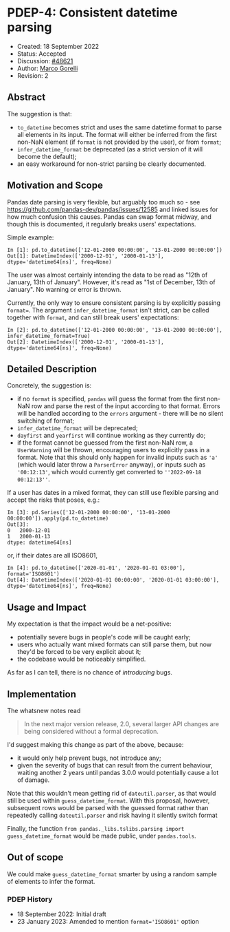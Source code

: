 # PDEP-4: Consistent datetime parsing

- Created: 18 September 2022
- Status: Accepted
- Discussion: [#48621](https://github.com/pandas-dev/pandas/pull/48621)
- Author: [Marco Gorelli](https://github.com/MarcoGorelli)
- Revision: 2

## Abstract

The suggestion is that:

- ``to_datetime`` becomes strict and uses the same datetime format to parse all elements in its input.
  The format will either be inferred from the first non-NaN element (if `format` is not provided by the user), or from
  `format`;
- ``infer_datetime_format`` be deprecated (as a strict version of it will become the default);
- an easy workaround for non-strict parsing be clearly documented.

## Motivation and Scope

Pandas date parsing is very flexible, but arguably too much so - see
https://github.com/pandas-dev/pandas/issues/12585 and linked issues for how
much confusion this causes. Pandas can swap format midway, and though this
is documented, it regularly breaks users' expectations.

Simple example:
```ipython
In [1]: pd.to_datetime(['12-01-2000 00:00:00', '13-01-2000 00:00:00'])
Out[1]: DatetimeIndex(['2000-12-01', '2000-01-13'], dtype='datetime64[ns]', freq=None)
```
The user was almost certainly intending the data to be read as "12th of January, 13th of January".
However, it's read as "1st of December, 13th of January". No warning or error is thrown.

Currently, the only way to ensure consistent parsing is by explicitly passing
``format=``. The argument ``infer_datetime_format``
isn't strict, can be called together with ``format``, and can still break users' expectations:

```ipython
In [2]: pd.to_datetime(['12-01-2000 00:00:00', '13-01-2000 00:00:00'], infer_datetime_format=True)
Out[2]: DatetimeIndex(['2000-12-01', '2000-01-13'], dtype='datetime64[ns]', freq=None)
```

## Detailed Description

Concretely, the suggestion is:

- if no ``format`` is specified, ``pandas`` will guess the format from the first non-NaN row
  and parse the rest of the input according to that format. Errors will be handled
  according to the ``errors`` argument - there will be no silent switching of format;
- ``infer_datetime_format`` will be deprecated;
- ``dayfirst`` and ``yearfirst`` will continue working as they currently do;
- if the format cannot be guessed from the first non-NaN row, a ``UserWarning`` will be thrown,
  encouraging users to explicitly pass in a format.
  Note that this should only happen for invalid inputs such as `'a'`
  (which would later throw a ``ParserError`` anyway), or inputs such as ``'00:12:13'``,
  which would currently get converted to ``''2022-09-18 00:12:13''``.

If a user has dates in a mixed format, they can still use flexible parsing and accept
the risks that poses, e.g.:
```ipython
In [3]: pd.Series(['12-01-2000 00:00:00', '13-01-2000 00:00:00']).apply(pd.to_datetime)
Out[3]:
0   2000-12-01
1   2000-01-13
dtype: datetime64[ns]
```
or, if their dates are all ISO8601,
```ipython
In [4]: pd.to_datetime(['2020-01-01', '2020-01-01 03:00'], format='ISO8601')
Out[4]: DatetimeIndex(['2020-01-01 00:00:00', '2020-01-01 03:00:00'], dtype='datetime64[ns]', freq=None)
```

## Usage and Impact

My expectation is that the impact would be a net-positive:

- potentially severe bugs in people's code will be caught early;
- users who actually want mixed formats can still parse them, but now they'd be forced to be
  very explicit about it;
- the codebase would be noticeably simplified.

As far as I can tell, there is no chance of _introducing_ bugs.

## Implementation

The whatsnew notes read

> In the next major version release, 2.0, several larger API changes are being considered without a formal deprecation.

I'd suggest making this change as part of the above, because:

- it would only help prevent bugs, not introduce any;
- given the severity of bugs that can result from the current behaviour, waiting another 2 years until pandas 3.0.0
  would potentially cause a lot of damage.

Note that this wouldn't mean getting rid of ``dateutil.parser``, as that would still be used within ``guess_datetime_format``. With this proposal, however, subsequent rows would be parsed with the guessed format rather than repeatedly calling ``dateutil.parser`` and risk having it silently switch format

Finally, the function ``from pandas._libs.tslibs.parsing import guess_datetime_format`` would be made public, under ``pandas.tools``.

## Out of scope

We could make ``guess_datetime_format`` smarter by using a random sample of elements to infer the format.

### PDEP History

- 18 September 2022: Initial draft
- 23 January 2023: Amended to mention ``format='ISO8601'`` option
